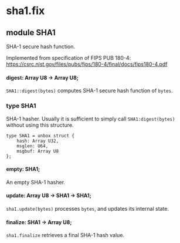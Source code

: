 # sha1.fix

## module SHA1

SHA-1 secure hash function.

Implemented from specification of FIPS PUB 180-4:
https://csrc.nist.gov/files/pubs/fips/180-4/final/docs/fips180-4.pdf


#### digest: Array U8 -> Array U8;

`SHA1::digest(bytes)` computes SHA-1 secure hash function of `bytes`.

### type SHA1

SHA-1 hasher.
Usually it is sufficient to simply call `SHA1:digest(bytes)` without using this structure.

```
type SHA1 = unbox struct {
    hash: Array U32,
    msglen: U64,
    msgbuf: Array U8
};
```
#### empty: SHA1;

An empty SHA-1 hasher.

#### update: Array U8 -> SHA1 -> SHA1;

`sha1.update(bytes)` processes `bytes`, and updates its internal state.

#### finalize: SHA1 -> Array U8;

`sha1.finalize` retrieves a final SHA-1 hash value.

